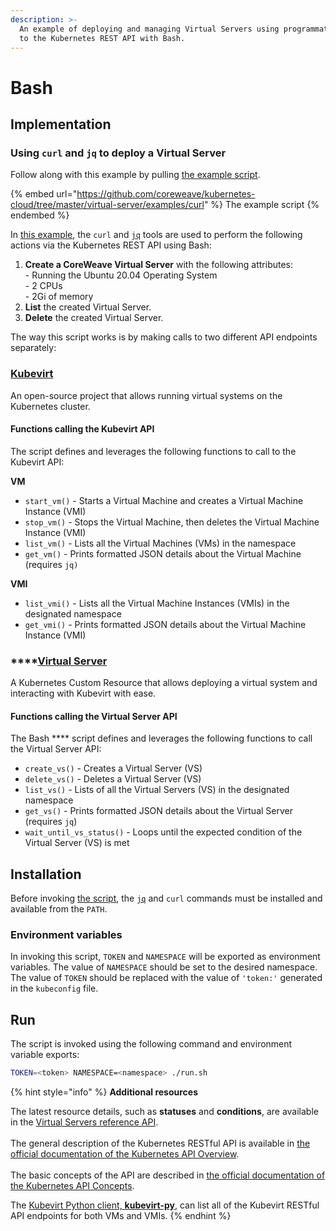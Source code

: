 ```yaml
---
description: >-
  An example of deploying and managing Virtual Servers using programmatic access
  to the Kubernetes REST API with Bash.
---
```


# Bash

## Implementation

### Using `curl` and `jq` to deploy a Virtual Server

Follow along with this example by pulling [the example script](https://github.com/coreweave/kubernetes-cloud/tree/master/virtual-server/examples/curl).

{% embed url="https://github.com/coreweave/kubernetes-cloud/tree/master/virtual-server/examples/curl" %}
The example script
{% endembed %}

In [this example](https://github.com/coreweave/kubernetes-cloud/tree/master/virtual-server/examples/curl), the `curl` and [`jq`](https://stedolan.github.io/jq/) tools are used to perform the following actions via the Kubernetes REST API using Bash:

1. **Create a CoreWeave Virtual Server** with the following attributes:\
   \- Running the Ubuntu 20.04 Operating System\
   \- 2 CPUs\
   \- 2Gi of memory
2. **List** the created Virtual Server.
3. **Delete** the created Virtual Server.

The way this script works is by making calls to two different API endpoints separately:

### [**Kubevirt**](https://kubevirt.io/)

An open-source project that allows running virtual systems on the Kubernetes cluster.

#### Functions calling the Kubevirt API

The script defines and leverages the following functions to call to the Kubevirt API:

**VM**

* `start_vm()` - Starts a Virtual Machine and creates a Virtual Machine Instance (VMI)
* `stop_vm()` - Stops the Virtual Machine, then deletes the Virtual Machine Instance (VMI)
* `list_vm()` - Lists all the Virtual Machines (VMs) in the namespace
* `get_vm()` - Prints formatted JSON details about the Virtual Machine (requires `jq)`

**VMI**

* `list_vmi()` - Lists all the Virtual Machine Instances (VMIs) in the designated namespace
* `get_vmi()` - Prints formatted JSON details about the Virtual Machine Instance (VMI)

### ****[**Virtual Server**](https://docs.coreweave.com/virtual-servers/getting-started)

A Kubernetes Custom Resource that allows deploying a virtual system and interacting with Kubevirt with ease.

#### Functions calling the Virtual Server API

The Bash **** script defines and leverages the following functions to call the Virtual Server API:

* `create_vs()` - Creates a Virtual Server (VS)
* `delete_vs()` - Deletes a Virtual Server (VS)
* `list_vs()` - Lists of all the Virtual Servers (VS) in the designated namespace
* `get_vs()` - Prints formatted JSON details about the Virtual Server (requires `jq`)
* `wait_until_vs_status()` - Loops until the expected condition of the Virtual Server (VS) is met

## Installation

Before invoking [the script](https://github.com/coreweave/kubernetes-cloud/tree/master/virtual-server/examples/curl), the [`jq`](https://stedolan.github.io/jq/) and `curl` commands must be installed and available from the `PATH`.

### Environment variables

In invoking this script, `TOKEN` and `NAMESPACE` will be exported as environment variables. The value of `NAMESPACE` should be set to the desired namespace. The value of `TOKEN` should be replaced with the value of `'token:'` generated in the `kubeconfig` file.

## Run

The script is invoked using the following command and environment variable exports:

```bash
TOKEN=<token> NAMESPACE=<namespace> ./run.sh
```

{% hint style="info" %}
**Additional resources**

The latest resource details, such as **statuses** and **conditions**, are available in the [Virtual Servers reference API](https://pkg.go.dev/github.com/coreweave/virtual-server/api/v1alpha1#VirtualServerConditionType).\
\
The general description of the Kubernetes RESTful API is available in [the official documentation of the Kubernetes API Overview](https://kubernetes.io/docs/reference/using-api/).\
\
The basic concepts of the API are described in [the official documentation of the Kubernetes API Concepts](https://kubernetes.io/docs/reference/using-api/api-concepts/).



The [Kubevirt Python client, **kubevirt-py**](https://github.com/kubevirt/client-python#documentation-for-api-endpoints), can list all of the Kubevirt RESTful API endpoints for both VMs and VMIs.
{% endhint %}
